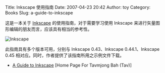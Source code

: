 Title: Inkscape 使用指南
Date: 2007-04-23 20:42
Author: toy
Category: Books
Slug: a-guide-to-inkscape

这是一本关于 [Inkscape](http://linuxtoy.org/archives/inkscape.html)
的使用指南，对于需要学习使用 Inkscape
来进行矢量图形编辑的朋友而言，应该具有相当的参考性。

![Inkscape](http://i.linuxtoy.org/i/2007/04/inkscape.png)

此指南具有多个版本可用，分别与 Inkscape 0.43、Inkscape 0.44.1、Inkscape
0.45 相对应。同时，作者提供了该指南所用之示例文件下载。

- [A Guide to Inkscape](http://tavmjong.free.fr/INKSCAPE/) [Home Page
For Tavmjong Bah (Tav)]
